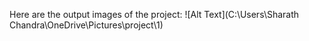 Here are the output images of the project:
![Alt Text](C:\Users\Sharath Chandra\OneDrive\Pictures\project\1)
